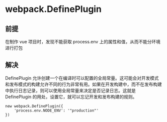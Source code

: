 # webpack.DefinePlugin
## 前提
在制作 vue 项目时，发现不能获取 process.env 上的属性和值，从而不能分环境进行打包

## 解决
DefinePlugin 允许创建一个在编译时可以配置的全局常量。这可能会对开发模式和发布模式的构建允许不同的行为非常有用。如果在开发构建中，而不在发布构建中执行日志记录，则可以使用全局常量来决定是否记录日志。这就是 DefinePlugin 的用处，设置它，就可以忘记开发和发布构建的规则。

```
new webpack.DefinePlugin({
    'process.env.NODE_ENV': '"production"'
})
```